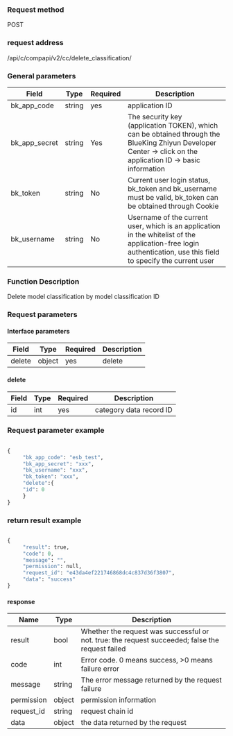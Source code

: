 ### Request method

POST


### request address

/api/c/compapi/v2/cc/delete_classification/


### General parameters

| Field | Type | Required | Description |
|-----------|------------|--------|------------|
| bk_app_code | string | yes | application ID |
| bk_app_secret| string | Yes | The security key (application TOKEN), which can be obtained through the BlueKing Zhiyun Developer Center -> click on the application ID -> basic information |
| bk_token | string | No | Current user login status, bk_token and bk_username must be valid, bk_token can be obtained through Cookie |
| bk_username | string | No | Username of the current user, which is an application in the whitelist of the application-free login authentication, use this field to specify the current user |


### Function Description

Delete model classification by model classification ID

### Request parameters



#### Interface parameters

| Field | Type | Required | Description |
|--------|--------------|--------|---------------------------------|
| delete | object | yes | delete |

#### delete
| Field | Type | Required | Description |
|---------------------|-------------|--------|-----------------------------------|
|id | int | yes | category data record ID |


### Request parameter example

```python

{
     "bk_app_code": "esb_test",
     "bk_app_secret": "xxx",
     "bk_username": "xxx",
     "bk_token": "xxx",
     "delete":{
     "id": 0
     }
}
```


### return result example

```python

{
     "result": true,
     "code": 0,
     "message": "",
     "permission": null,
     "request_id": "e43da4ef221746868dc4c837d36f3807",
     "data": "success"
}
```
#### response

| Name | Type | Description |
| ------- | ------ | ------------------------------------ |
| result | bool | Whether the request was successful or not. true: the request succeeded; false the request failed |
| code | int | Error code. 0 means success, >0 means failure error |
| message | string | The error message returned by the request failure |
| permission | object | permission information |
| request_id | string | request chain id |
| data | object | the data returned by the request |